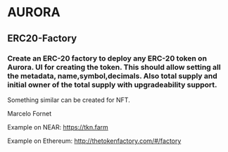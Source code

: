 # AURORA

## ERC20-Factory

### Create an ERC-20 factory to deploy any ERC-20 token on Aurora. UI for creating the token. This should allow setting all the metadata, name,symbol,decimals. Also total supply and initial owner of the total supply with upgradeability support.

Something similar can be created for NFT.

Marcelo Fornet

Example on NEAR: https://tkn.farm

Example on Ethereum: http://thetokenfactory.com/#/factory